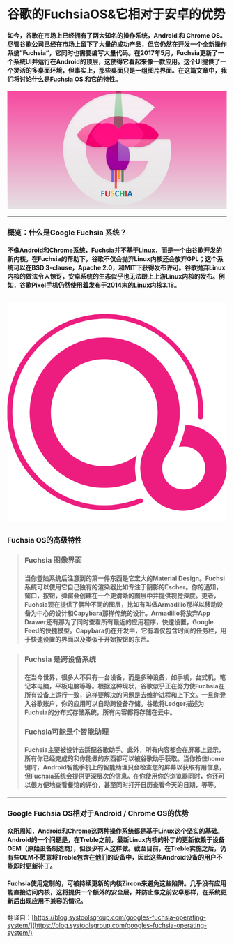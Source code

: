 # 谷歌的FuchsiaOS&它相对于安卓的优势

#### 如今，谷歌在市场上已经拥有了两大知名的操作系统，Android 和 Chrome OS。尽管谷歌公司已经在市场上留下了大量的成功产品，但它仍然在开发一个全新操作系统”Fuchsia“，它同时也需要编写大量代码。在2017年5月，Fuchsia更新了一个系统UI并运行在Android的顶层，这使得它看起来像一款应用。这个UI提供了一个灵活的多桌面环境，但事实上，那些桌面只是一组图片界面。在这篇文章中，我们将讨论什么是Fuchsia OS 和它的特性。

![](./Google-Fuschia-Operating-System.jpg)

-----

### 概览：什么是Google Fuchsia 系统？

#### 不像Android和Chrome系统，Fuchsia并不基于Linux，而是一个由谷歌开发的新内核。在Fuchsia的帮助下，谷歌不仅会抛弃Linux内核还会放弃GPL；这个系统可以在BSD 3-clause，Apache 2.0，和MIT下获得发布许可。谷歌抛弃Linux内核的做法令人惊讶，安卓系统的生态似乎也无法跟上上游Linux内核的发布。例如，谷歌Pixel手机仍然使用着发布于2014末的Linux内核3.18。
![](./2.png)
-----

### Fuchsia OS的高级特性

> ### Fuchsia 图像界面
> #### 当你登陆系统后注意到的第一件东西是它宏大的Material Design。Fuchsi系统可以使用它自己独有的渲染器比如专注于阴影的Escher。你的通知，窗口，按钮，弹窗会创建在一个更清晰的图层中并提供视觉深度。更者，Fuchsia现在提供了俩种不同的图层，比如有叫做Armadillo那样以移动设备为中心的设计和Capybara那样传统的设计。Armadillo将放弃App Drawer还有那为了同时查看所有最近的应用程序，快速设置，Google Feed的快捷模型。Capybara仍在开发中，它有着仅包含时间的任务栏，用于快速设置的界面以及类似于开始按钮的东西。

> ### Fuchsia 是跨设备系统
> #### 在当今世界，很多人不只有一台设备，而是多种设备，如手机，台式机，笔记本电脑，平板电脑等等。根据这种现状，谷歌似乎正在努力使Fuchsia在所有设备上运行一致，这样要解决的问题是去维护进程和上下文。一旦你登入谷歌账户，你的应用可以自动跨设备存储。谷歌将Ledger描述为Fuchsia的分布式存储系统，所有内容都将存储在云中。
> ### Fuchsia可能是个智能助理
> #### Fuchsia主要被设计去适配谷歌助手。此外，所有内容都会在屏幕上显示，所有你已经完成的和你能做的东西都可以被谷歌助手获取。当你按住home键时，Android智能手机上的智能助理只会检查您的屏幕以获取有用信息，但Fuchsia系统会提供更深层次的信息。在你使用你的浏览器同时，你还可以很方便地查看餐馆的评价，甚至同时打开日历查看今天的日期，等等。

------

### Google Fuchsia OS相对于Android / Chrome OS的优势

#### 众所周知，Android和Chrome这两种操作系统都是基于Linux这个坚实的基础。Android的一个问题是，在Treble之前，最新Linux内核的补丁的更新依赖于设备OEM（原始设备制造商），但很少有人这样做。截至目前，在Treble实施之后，仍有些OEM不愿意将Treble包含在他们的设备中，因此这些Android设备的用户不能即时更新补丁。
#### Fuchsia使用定制的，可被持续更新的内核Zircon来避免这些陷阱。几乎没有应用能直接访问内核，这将提供一个额外的安全层，并防止像之前安卓那样，在系统更新后出现应用不兼容的情况。


翻译自：[https://blog.systoolsgroup.com/googles-fuchsia-operating-system/](https://blog.systoolsgroup.com/googles-fuchsia-operating-system/)
